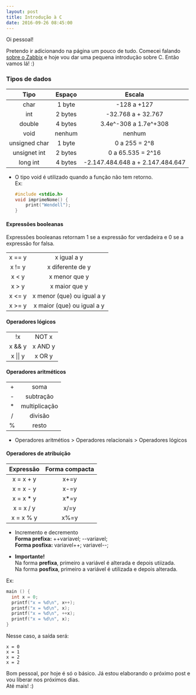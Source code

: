 ```yaml
---
layout: post
title: Introdução à C
date: 2016-09-26 08:45:00
---
```


Oi pessoal!  

Pretendo ir adicionando na página um pouco de tudo. Comecei falando [sobre o Zabbix](https://wendellrocha.github.io/articles/2016-09/instalando-o-zabbix) e hoje vou dar uma pequena introdução sobre C.
Então vamos lá! :)  

### Tipos de dados

| Tipo           | Espaço   | Escala                            |
| :------------: | :------: | :--------------------------------:|
| char           | 1 byte   | -128 a +127                       |
| int            | 2 bytes  | -32.768 a + 32.767                |
| double         | 4 bytes  | 3.4e^-308 a 1.7e^+308             |
| void           | nenhum   | nenhum                            |
| unsigned char  | 1 byte   | 0 a 255 = 2^8                     |
| unsignet int   | 2 bytes  | 0 a 65.535 = 2^16                 |
| long int       | 4 bytes  | -2.147.484.648 a + 2.147.484.647  |

 * O tipo void é utilizado quando a função não tem retorno.  
   Ex:  
   
	``` c
	#include <stdio.h>
	void imprimeNome() {
		print("Wendell");  
	}
	```
	
#### Expressões booleanas

Expressões booleanas retornam 1 se a expressão for verdadeira e 0 se a expressão for falsa.  
  
|            |                             |  
| :--------: | :-------------------------: |
| x == y     | x igual a y                 |
| x != y     | x diferente de y            |
| x < y      | x menor que y               |
| x > y      | x maior que y               |
| x <= y     | x menor (que) ou igual a y  |
| x >= y     | x maior (que) ou igual a y  |

#### Operadores lógicos

|            |            |
| :--------: | :--------: |
| !x         | NOT x      |
| x && y     | x AND y    |
| x \|\| y   | x OR y     |

#### Operadores aritméticos

|           |              |
| :-------: | :----------: |
| +         | soma         |
| -         | subtração    |
| *         | multiplicação|
| /         | divisão      |
| %         | resto        |  

 * Operadores aritmétios > Operadores relacionais > Operadores lógicos
 
#### Operadores de atribuição
 
 | Expressão  | Forma compacta |
 | :--------: | :------------: |
 | x = x + y  | x+=y           |
 | x = x - y  | x-=y           |
 | x = x * y  | x*=y           |
 | x = x / y  | x/=y           |
 | x = x % y  | x%=y           |  
 
  * Incremento e decremento  
	**Forma prefixa:** ++variavel; --variavel;  
	**Forma posfixa:** variavel++; variavel--;  
	
  * **Importante!**  
	Na forma **prefixa**, primeiro a variável é alterada e depois utiizada.  
	Na forma **posfixa**, primeiro a variável é utilizada e depois alterada.  
	
  Ex:  
	
  ``` c
  main () {
	int x = 0;
	printf("x = %d\n", x++);
	printf("x = %d\n", x);
	printf("x = %d\n", ++x);
	printf("x = %d\n", x);
  }
  ```
  
  Nesse caso, a saída será:

  ```
  x = 0
  x = 1
  x = 2
  x = 2
  ```
	
Bom pessoal, por hoje é só o básico. Já estou elaborando o próximo post e vou liberar nos próximos dias.  
Até mais! :)
